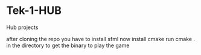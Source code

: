 # Tek-1-HUB
Hub projects

after cloning the repo you have to install sfml
now install cmake
run cmake . in the directory to get the binary to play the game
